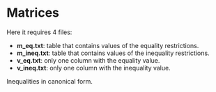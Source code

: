 # Matrices
Here it requires 4 files:

- **m_eq.txt**: table that contains values of the equality restrictions.
- **m_ineq.txt**: table that contains values of the inequality restrictions.
- **v_eq.txt**: only one column with the equality value.
- **v_ineq.txt**: only one column with the inequality value.

Inequalities in canonical form.
